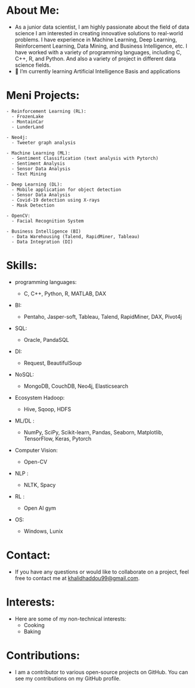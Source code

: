# About Me:
  - As a junior data scientist, I am highly passionate about the field of data science I am  interested in creating innovative solutions to real-world problems. I have experience in Machine Learning, Deep Learning, Reinforcement Learning, Data Mining, and Business Intelligence, etc. I have worked with a variety of programming languages, including C, C++, R, and Python. And also a variety of project in different data science fields.
  - 🌱 I’m currently learning Artificial Intelligence Basis and applications

# Meni Projects:
    - Reinforcement Learning (RL):
      - FrozenLake  
      - MontainCar 
      - LunderLand 
      
    - Neo4j:
      - Tweeter graph analysis

    - Machine Learning (ML):
      - Sentiment Classification (text analysis with Pytorch)
      - Sentiment Analysis
      - Sensor Data Analysis 
      - Text Mining

    - Deep Learning (DL):
      - Mobile application for object detection
      - Sensor Data Analysis
      - Covid-19 detection using X-rays
      - Mask Detection

    - OpenCV:
      - Facial Recognition System

    - Business Intelligence (BI)
      - Data Warehousing (Talend, RapidMiner, Tableau)
      - Data Integration (DI)


# Skills:
  - programming languages:
    - C, C++, Python, R, MATLAB, DAX 
    
  - BI:
    - Pentaho, Jasper-soft, Tableau, Talend, RapidMiner, DAX, Pivot4j
    
  - SQL:
    - Oracle, PandaSQL
    
  - DI:
    - Request, BeautifulSoup 
  
  - NoSQL:
    - MongoDB, CouchDB, Neo4j, Elasticsearch
 
 - Ecosystem Hadoop:
    - Hive, Sqoop, HDFS
  
  - ML/DL : 
    - NumPy, SciPy, Scikit-learn, Pandas, Seaborn, Matplotlib, TensorFlow, Keras, Pytorch
  
  - Computer Vision: 
    - Open-CV
  
  - NLP :
    - NLTK, Spacy
  
  - RL : 
    - Open AI gym
  
  - OS:
    - Windows, Lunix

# Contact:
  - If you have any questions or would like to collaborate on a project, feel free to contact me at   khalidhaddou99@gmail.com.

# Interests:
  - Here are some of my non-technical interests:
    - Cooking  
    - Baking
    
# Contributions:
  - I am a contributor to various open-source projects on GitHub. You can see my contributions on my GitHub profile.

<!---
KHHD99/KHHD99 is a ✨ special ✨ repository because its `README.md` (this file) appears on your GitHub profile.
You can click the Preview link to take a look at your changes.
--->
